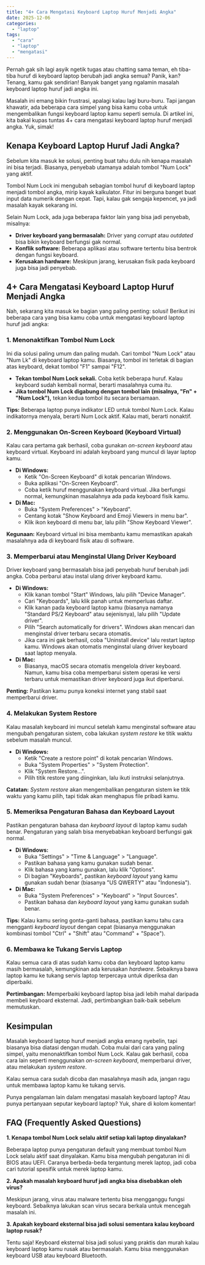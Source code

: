 ```yaml
---
title: "4+ Cara Mengatasi Keyboard Laptop Huruf Menjadi Angka"
date: 2025-12-06
categories: 
  - "laptop"
tags: 
  - "cara"
  - "laptop"
  - "mengatasi"
---
```


Pernah gak sih lagi asyik ngetik tugas atau chatting sama teman, eh tiba-tiba huruf di keyboard laptop berubah jadi angka semua? Panik, kan? Tenang, kamu gak sendirian! Banyak banget yang ngalamin masalah keyboard laptop huruf jadi angka ini.

Masalah ini emang bikin frustrasi, apalagi kalau lagi buru-buru. Tapi jangan khawatir, ada beberapa cara simpel yang bisa kamu coba untuk mengembalikan fungsi keyboard laptop kamu seperti semula. Di artikel ini, kita bakal kupas tuntas 4+ cara mengatasi keyboard laptop huruf menjadi angka. Yuk, simak!

## Kenapa Keyboard Laptop Huruf Jadi Angka?

Sebelum kita masuk ke solusi, penting buat tahu dulu nih kenapa masalah ini bisa terjadi. Biasanya, penyebab utamanya adalah tombol "Num Lock" yang aktif.

Tombol Num Lock ini mengubah sebagian tombol huruf di keyboard laptop menjadi tombol angka, mirip kayak kalkulator. Fitur ini berguna banget buat input data numerik dengan cepat. Tapi, kalau gak sengaja kepencet, ya jadi masalah kayak sekarang ini.

Selain Num Lock, ada juga beberapa faktor lain yang bisa jadi penyebab, misalnya:

- **Driver keyboard yang bermasalah:** Driver yang _corrupt_ atau _outdated_ bisa bikin keyboard berfungsi gak normal.
- **Konflik software:** Beberapa aplikasi atau software tertentu bisa bentrok dengan fungsi keyboard.
- **Kerusakan hardware:** Meskipun jarang, kerusakan fisik pada keyboard juga bisa jadi penyebab.

## 4+ Cara Mengatasi Keyboard Laptop Huruf Menjadi Angka

Nah, sekarang kita masuk ke bagian yang paling penting: solusi! Berikut ini beberapa cara yang bisa kamu coba untuk mengatasi keyboard laptop huruf jadi angka:

### 1\. Menonaktifkan Tombol Num Lock

Ini dia solusi paling umum dan paling mudah. Cari tombol "Num Lock" atau "Num Lk" di keyboard laptop kamu. Biasanya, tombol ini terletak di bagian atas keyboard, dekat tombol "F1" sampai "F12".

- **Tekan tombol Num Lock sekali.** Coba ketik beberapa huruf. Kalau keyboard sudah kembali normal, berarti masalahnya cuma itu.
- **Jika tombol Num Lock digabung dengan tombol lain (misalnya, "Fn" + "Num Lock"),** tekan kedua tombol itu secara bersamaan.

**Tips:** Beberapa laptop punya indikator LED untuk tombol Num Lock. Kalau indikatornya menyala, berarti Num Lock aktif. Kalau mati, berarti nonaktif.

### 2\. Menggunakan On-Screen Keyboard (Keyboard Virtual)

Kalau cara pertama gak berhasil, coba gunakan _on-screen keyboard_ atau keyboard virtual. Keyboard ini adalah keyboard yang muncul di layar laptop kamu.

- **Di Windows:**
    - Ketik "On-Screen Keyboard" di kotak pencarian Windows.
    - Buka aplikasi "On-Screen Keyboard".
    - Coba ketik huruf menggunakan keyboard virtual. Jika berfungsi normal, kemungkinan masalahnya ada pada keyboard fisik kamu.
- **Di Mac:**
    - Buka "System Preferences" > "Keyboard".
    - Centang kotak "Show Keyboard and Emoji Viewers in menu bar".
    - Klik ikon keyboard di menu bar, lalu pilih "Show Keyboard Viewer".

**Kegunaan:** Keyboard virtual ini bisa membantu kamu memastikan apakah masalahnya ada di keyboard fisik atau di software.

### 3\. Memperbarui atau Menginstal Ulang Driver Keyboard

Driver keyboard yang bermasalah bisa jadi penyebab huruf berubah jadi angka. Coba perbarui atau instal ulang driver keyboard kamu.

- **Di Windows:**
    - Klik kanan tombol "Start" Windows, lalu pilih "Device Manager".
    - Cari "Keyboards", lalu klik panah untuk memperluas daftar.
    - Klik kanan pada keyboard laptop kamu (biasanya namanya "Standard PS/2 Keyboard" atau sejenisnya), lalu pilih "Update driver".
    - Pilih "Search automatically for drivers". Windows akan mencari dan menginstal driver terbaru secara otomatis.
    - Jika cara ini gak berhasil, coba "Uninstall device" lalu restart laptop kamu. Windows akan otomatis menginstal ulang driver keyboard saat laptop menyala.
- **Di Mac:**
    - Biasanya, macOS secara otomatis mengelola driver keyboard. Namun, kamu bisa coba memperbarui sistem operasi ke versi terbaru untuk memastikan driver keyboard juga ikut diperbarui.

**Penting:** Pastikan kamu punya koneksi internet yang stabil saat memperbarui driver.

### 4\. Melakukan System Restore

Kalau masalah keyboard ini muncul setelah kamu menginstal software atau mengubah pengaturan sistem, coba lakukan _system restore_ ke titik waktu sebelum masalah muncul.

- **Di Windows:**
    - Ketik "Create a restore point" di kotak pencarian Windows.
    - Buka "System Properties" > "System Protection".
    - Klik "System Restore...".
    - Pilih titik restore yang diinginkan, lalu ikuti instruksi selanjutnya.

**Catatan:** _System restore_ akan mengembalikan pengaturan sistem ke titik waktu yang kamu pilih, tapi tidak akan menghapus file pribadi kamu.

### 5\. Memeriksa Pengaturan Bahasa dan Keyboard Layout

Pastikan pengaturan bahasa dan _keyboard layout_ di laptop kamu sudah benar. Pengaturan yang salah bisa menyebabkan keyboard berfungsi gak normal.

- **Di Windows:**
    - Buka "Settings" > "Time & Language" > "Language".
    - Pastikan bahasa yang kamu gunakan sudah benar.
    - Klik bahasa yang kamu gunakan, lalu klik "Options".
    - Di bagian "Keyboards", pastikan _keyboard layout_ yang kamu gunakan sudah benar (biasanya "US QWERTY" atau "Indonesia").
- **Di Mac:**
    - Buka "System Preferences" > "Keyboard" > "Input Sources".
    - Pastikan bahasa dan _keyboard layout_ yang kamu gunakan sudah benar.

**Tips:** Kalau kamu sering gonta-ganti bahasa, pastikan kamu tahu cara mengganti _keyboard layout_ dengan cepat (biasanya menggunakan kombinasi tombol "Ctrl" + "Shift" atau "Command" + "Space").

### 6\. Membawa ke Tukang Servis Laptop

Kalau semua cara di atas sudah kamu coba dan keyboard laptop kamu masih bermasalah, kemungkinan ada kerusakan _hardware_. Sebaiknya bawa laptop kamu ke tukang servis laptop terpercaya untuk diperiksa dan diperbaiki.

**Pertimbangan:** Memperbaiki keyboard laptop bisa jadi lebih mahal daripada membeli keyboard eksternal. Jadi, pertimbangkan baik-baik sebelum memutuskan.

## Kesimpulan

Masalah keyboard laptop huruf menjadi angka emang nyebelin, tapi biasanya bisa diatasi dengan mudah. Coba mulai dari cara yang paling simpel, yaitu menonaktifkan tombol Num Lock. Kalau gak berhasil, coba cara lain seperti menggunakan _on-screen keyboard_, memperbarui driver, atau melakukan _system restore_.

Kalau semua cara sudah dicoba dan masalahnya masih ada, jangan ragu untuk membawa laptop kamu ke tukang servis.

Punya pengalaman lain dalam mengatasi masalah keyboard laptop? Atau punya pertanyaan seputar keyboard laptop? Yuk, share di kolom komentar!

## FAQ (Frequently Asked Questions)

**1\. Kenapa tombol Num Lock selalu aktif setiap kali laptop dinyalakan?**

Beberapa laptop punya pengaturan default yang membuat tombol Num Lock selalu aktif saat dinyalakan. Kamu bisa mengubah pengaturan ini di BIOS atau UEFI. Caranya berbeda-beda tergantung merek laptop, jadi coba cari tutorial spesifik untuk merek laptop kamu.

**2\. Apakah masalah keyboard huruf jadi angka bisa disebabkan oleh virus?**

Meskipun jarang, virus atau malware tertentu bisa mengganggu fungsi keyboard. Sebaiknya lakukan scan virus secara berkala untuk mencegah masalah ini.

**3\. Apakah keyboard eksternal bisa jadi solusi sementara kalau keyboard laptop rusak?**

Tentu saja! Keyboard eksternal bisa jadi solusi yang praktis dan murah kalau keyboard laptop kamu rusak atau bermasalah. Kamu bisa menggunakan keyboard USB atau keyboard Bluetooth.
